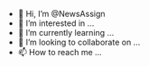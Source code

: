 - 👋 Hi, I’m @NewsAssign
- 👀 I’m interested in ...
- 🌱 I’m currently learning ...
- 💞️ I’m looking to collaborate on ...
- 📫 How to reach me ...

<!---
NewsAssign/NewsAssign is a ✨ special ✨ repository because its `README.md` (this file) appears on your GitHub profile.
You can click the Preview link to take a look at your changes.
--->
